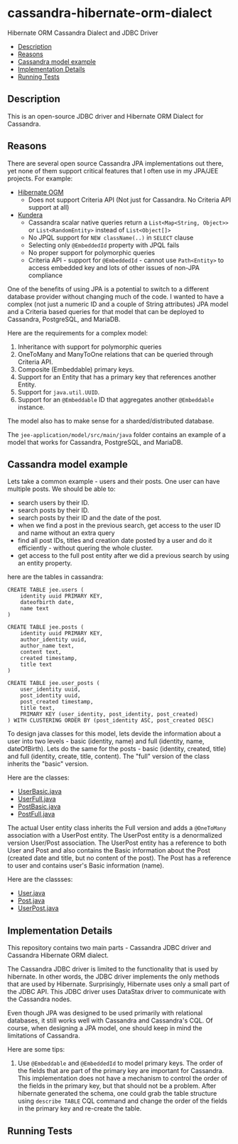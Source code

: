 # cassandra-hibernate-orm-dialect
Hibernate ORM Cassandra Dialect and JDBC Driver

* [Description](README.md#description)
* [Reasons](README.md#reasons)
* [Cassandra model example](README.md#cassandra-model-example)
* [Implementation Details](README.md#implementation-details)
* [Running Tests](README.md#running-tests)

## Description
This is an open-source JDBC driver and Hibernate ORM Dialect for Cassandra.

## Reasons
There are several open source Cassandra JPA implementations out there,
yet none of them support critical features that I often use in my
JPA/JEE projects. For example:

* [Hibernate OGM](https://github.com/hibernate/hibernate-ogm-cassandra)
	* Does not support Criteria API (Not just for Cassandra. No Criteria API support at all)
* [Kundera](https://github.com/Impetus/Kundera)
	* Cassandra scalar native queries return a ``List<Map<String, Object>>`` or ``List<RandomEntity>`` instead of ``List<Object[]>``
	* No JPQL support for ``NEW className(..)`` in ``SELECT`` clause
	* Selecting only ``@EmbeddedId`` property with JPQL fails
	* No proper support for polymorphic queries
	* Criteria API - support for ``@EmbeddedId`` - cannot use ``Path<Entity>`` to access embedded key 
	and lots of other issues of non-JPA compliance

One of the benefits of using JPA is a potential to switch to a
different database provider without changing much of the code. I
wanted to have a complex (not just a numeric ID and a couple of String
attributes) JPA model and a Criteria based queries for that model that
can be deployed to Cassandra, PostgreSQL, and MariaDB.

Here are the requirements for a complex model:

1. Inheritance with support for polymorphic queries
2. OneToMany and ManyToOne relations that can be queried through Criteria API.
3. Composite (Embeddable) primary keys.
4. Support for an Entity that has a primary key that references another Entity.
5. Support for ``java.util.UUID``.
6. Support for an ``@Embeddable`` ID that aggregates another
``@Embeddable`` instance.


The model also has to make sense for a sharded/distributed database.

The ``jee-application/model/src/main/java`` folder contains an example
of a model that works for Cassandra, PostgreSQL, and MariaDB.

## Cassandra model example

Lets take a common example - users and their posts.
One user can have multiple posts. We should be able to:
* search users by their ID.
* search posts by their ID.
* search posts by their ID and the date of the post.
* when we find a post in the previous search, get access to the user ID and name without an extra query
* find all post IDs, titles and creation date posted by a user and do it efficiently - without quering the whole cluster.
* get access to the full post entity after we did a previous search by using an entity property.

here are the tables in cassandra:

```
CREATE TABLE jee.users (
    identity uuid PRIMARY KEY,
    dateofbirth date,
    name text
)
```

```
CREATE TABLE jee.posts (
    identity uuid PRIMARY KEY,
    author_identity uuid,
    author_name text,
    content text,
    created timestamp,
    title text
)
```

```
CREATE TABLE jee.user_posts (
    user_identity uuid,
    post_identity uuid,
    post_created timestamp,
    title text,
    PRIMARY KEY (user_identity, post_identity, post_created)
) WITH CLUSTERING ORDER BY (post_identity ASC, post_created DESC)
```

To design java classes for this model, lets devide the information about a user into two levels - basic (identity, name) and full (identity, name, dateOfBirth). Lets do the same for the posts - basic (identity, created, title) and full (identity, create, title, content). The "full" version of the class inherits the "basic" version.

Here are the classes:
* [UserBasic.java](jee-application/model/src/main/java/com/antonyudin/cassandra/model/users/UserBasic.java)
* [UserFull.java](jee-application/model/src/main/java/com/antonyudin/cassandra/model/users/UserFull.java)
* [PostBasic.java](jee-application/model/src/main/java/com/antonyudin/cassandra/model/users/PostBasic.java)
* [PostFull.java](jee-application/model/src/main/java/com/antonyudin/cassandra/model/users/PostFull.java)

The actual User entity class inherits the Full version and adds a ``@OneToMany`` association with a UserPost entity. The UserPost entity is a denormalized version User/Post association. The UserPost entity has a reference to both User and Post and also contains the Basic information about the Post (created date and title, but no content of the post). The Post has a reference to user and contains user's Basic information (name).

Here are the classses:
* [User.java](jee-application/model/src/main/java/com/antonyudin/cassandra/model/users/User.java)
* [Post.java](jee-application/model/src/main/java/com/antonyudin/cassandra/model/users/Post.java)
* [UserPost.java](jee-application/model/src/main/java/com/antonyudin/cassandra/model/users/UserPost.java)


## Implementation Details

This repository contains two main parts - Cassandra JDBC driver and
Cassandra Hibernate ORM dialect.

The Cassandra JDBC driver is limited to the functionality that is used
by hibernate. In other words, the JDBC driver
implements the only methods that are used by Hibernate. Surprisingly,
Hibernate uses only a small part of the JDBC API.
This JDBC driver uses DataStax driver to communicate with the Cassandra nodes.

Even though JPA was designed to be used primarily with relational
databases, it still works well
with Cassandra and Cassandra's CQL.
Of course, when designing a JPA model, one should keep in mind the
limitations of Cassandra.

Here are some tips:
1. Use ``@Embeddable`` and ``@EmbeddedId`` to model primary keys. The
order of the fields that are part of the primary
key are important for Cassandra. This implementation does not have a
mechanism to control the order of the fields
in the primary key, but that should not be a problem. After hibernate
generated the schema, one could grab the table
structure using ``describe TABLE`` CQL command and change the order of
the fields in the primary key and re-create
the table.

## Running Tests


